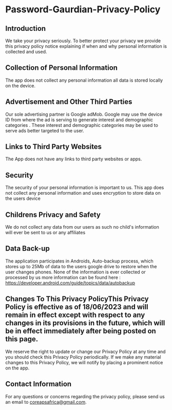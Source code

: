 # Password-Gaurdian-Privacy-Policy

## Introduction

We take your privacy seriously. To better protect your privacy we provide this privacy policy notice explaining if when and why personal information is collected and used.


## Collection of Personal Information

The app does not collect any personal information all data is stored locally on the device.


## Advertisement and Other Third Parties

Our sole advertising partner is Google adMob. Google may use the device ID from where the ad is serving to generate interest and demographic categories . These interest and demographic categories may be used to serve ads better targeted to the user. 


## Links to Third Party Websites

The App does not have any links to third party websites or apps. 

## Security

The security of your personal information is important to us. This app does not collect any personal information and uses encryption to store data on the users device

## Childrens Privacy and Safety

We do not collect any data from our users as such no child's information will ever be sent to us or any affiliates

## Data Back-up

The application participates in Androids, Auto-backup process, which stores up to 25Mb of data to the users google drive to restore when the user changes phones. None of the information is ever collected or processed by us
more information can be found here : https://developer.android.com/guide/topics/data/autobackup

## Changes To This Privacy PolicyThis Privacy Policy is effective as of 18/06/2023 and will remain in effect except with respect to any changes in its provisions in the future, which will be in effect immediately after being posted on this page.
We reserve the right to update or change our Privacy Policy at any time and you should check this Privacy Policy periodically. If we make any material changes to this Privacy Policy, we will notify by placing a prominent notice on the app.


## Contact Information

For any questions or concerns regarding the privacy policy, please send us an email to coreapsafrica@gmail.com.
